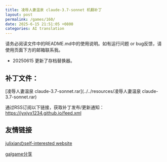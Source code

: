 ```yaml
---
title: 凌辱人妻温泉 claude-3.7-sonnet 机翻补丁
layout: post
permalink: /games/160/
date: 2025-6-15 21:51:05 +0800
categories: AI translation
---
```



请务必阅读文件中的README.md中的使用说明。如有运行问题 or bug反馈，请使用页面下方的邮箱联系我。

- 20250615 更新了存档替换器。

## 补丁文件：

[凌辱人妻温泉 claude-3.7-sonnet.rar](../../resources/凌辱人妻温泉 claude-3.7-sonnet.rar)

 

通过RSS订阅以下链接，获取补丁发布/更新通知：https://jyxjyx1234.github.io/feed.xml

## 友情链接

[julixianのself-interested website](https://julixian-siw.worldsystem.top/) 

[galgame分享](https://t.me/galgpt)